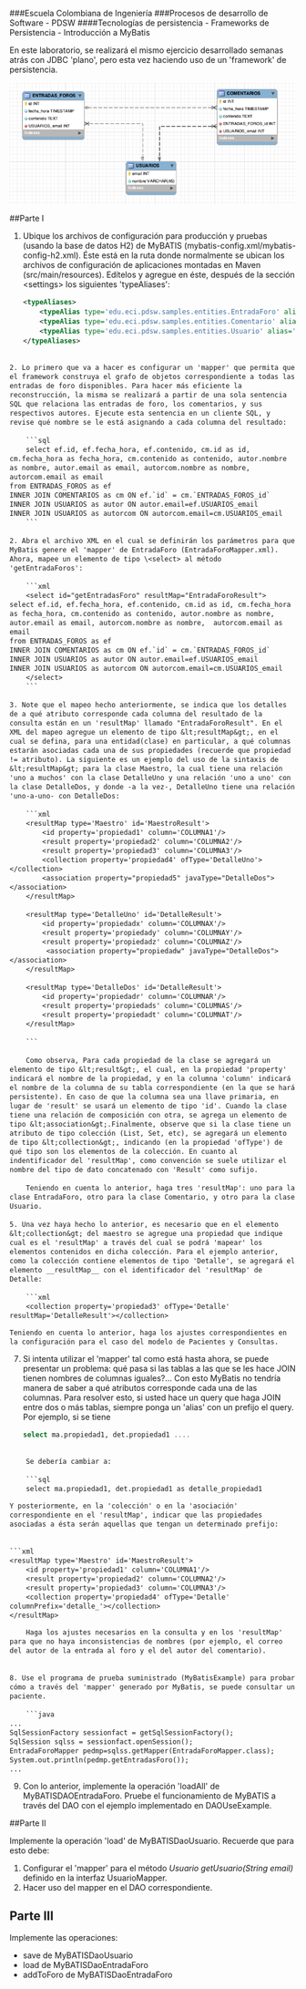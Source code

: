 ###Escuela Colombiana de Ingeniería
###Procesos de desarrollo de Software - PDSW
####Tecnologías de persistencia - Frameworks de Persistencia - Introducción a MyBatis


En este laboratorio, se realizará el mismo ejercicio desarrollado semanas atrás con JDBC 'plano', pero esta vez haciendo uso de un 'framework' de persistencia.

![](img/FORUMS_MODEL.png)

##Parte I

1. Ubique los archivos de configuración para producción y pruebas (usando la base de datos H2) de MyBATIS (mybatis-config.xml/mybatis-config-h2.xml). Éste está en la ruta donde normalmente se ubican los archivos de configuración de aplicaciones montadas en Maven (src/main/resources). Edítelos y agregue en éste, después de la sección &lt;settings&gt; los siguientes 'typeAliases':

	```xml
    <typeAliases>
        <typeAlias type='edu.eci.pdsw.samples.entities.EntradaForo' alias='EntradaForo'/>
        <typeAlias type='edu.eci.pdsw.samples.entities.Comentario' alias='Comentario'/>
        <typeAlias type='edu.eci.pdsw.samples.entities.Usuario' alias='Usuario'/>
    </typeAliases>             
```

2. Lo primero que va a hacer es configurar un 'mapper' que permita que el framework construya el grafo de objetos correspondiente a todas las entradas de foro disponibles. Para hacer más eficiente la reconstrucción, la misma se realizará a partir de una sola sentencia SQL que relaciona las entradas de foro, los comentarios, y sus respectivos autores. Ejecute esta sentencia en un cliente SQL, y revise qué nombre se le está asignando a cada columna del resultado:

	```sql
	select ef.id, ef.fecha_hora, ef.contenido, cm.id as id, cm.fecha_hora as fecha_hora, cm.contenido as contenido, autor.nombre as nombre, autor.email as email, autorcom.nombre as nombre,  autorcom.email as email
from ENTRADAS_FOROS as ef 
INNER JOIN COMENTARIOS as cm ON ef.`id` = cm.`ENTRADAS_FOROS_id` 
INNER JOIN USUARIOS as autor ON autor.email=ef.USUARIOS_email
INNER JOIN USUARIOS as autorcom ON autorcom.email=cm.USUARIOS_email
	```

2. Abra el archivo XML en el cual se definirán los parámetros para que MyBatis genere el 'mapper' de EntradaForo (EntradaForoMapper.xml). Ahora, mapee un elemento de tipo \<select> al método 'getEntradaForos':

	```xml
    <select id="getEntradasForo" resultMap="EntradaForoResult">
select ef.id, ef.fecha_hora, ef.contenido, cm.id as id, cm.fecha_hora as fecha_hora, cm.contenido as contenido, autor.nombre as nombre, autor.email as email, autorcom.nombre as nombre,  autorcom.email as email
from ENTRADAS_FOROS as ef 
INNER JOIN COMENTARIOS as cm ON ef.`id` = cm.`ENTRADAS_FOROS_id` 
INNER JOIN USUARIOS as autor ON autor.email=ef.USUARIOS_email
INNER JOIN USUARIOS as autorcom ON autorcom.email=cm.USUARIOS_email
    </select>
	```

3. Note que el mapeo hecho anteriormente, se indica que los detalles de a qué atributo corresponde cada columna del resultado de la consulta están en un 'resultMap' llamado "EntradaForoResult". En el XML del mapeo agregue un elemento de tipo &lt;resultMap&gt;, en el cual se defina, para una entidad(clase) en particular, a qué columnas estarán asociadas cada una de sus propiedades (recuerde que propiedad != atributo). La siguiente es un ejemplo del uso de la sintaxis de &lt;resultMap&gt; para la clase Maestro, la cual tiene una relación 'uno a muchos' con la clase DetalleUno y una relación 'uno a uno' con la clase DetalleDos, y donde -a la vez-, DetalleUno tiene una relación 'uno-a-uno- con DetalleDos:

	```xml
    <resultMap type='Maestro' id='MaestroResult'>
        <id property='propiedad1' column='COLUMNA1'/>
        <result property='propiedad2' column='COLUMNA2'/>
        <result property='propiedad3' column='COLUMNA3'/>  
        <collection property='propiedad4' ofType='DetalleUno'></collection>
		<association property="propiedad5" javaType="DetalleDos"></association>      
    </resultMap>

    <resultMap type='DetalleUno' id='DetalleResult'>
        <id property='propiedadx' column='COLUMNAX'/>
        <result property='propiedady' column='COLUMNAY'/>
        <result property='propiedadz' column='COLUMNAZ'/> 
		 <association property="propiedadw" javaType="DetalleDos"></association>      
    </resultMap>
    
    <resultMap type='DetalleDos' id='DetalleResult'>
        <id property='propiedadr' column='COLUMNAR'/>
        <result property='propiedads' column='COLUMNAS'/>
        <result property='propiedadt' column='COLUMNAT'/>        
    </resultMap>

	```

	Como observa, Para cada propiedad de la clase se agregará un elemento de tipo &lt;result&gt;, el cual, en la propiedad 'property' indicará el nombre de la propiedad, y en la columna 'column' indicará el nombre de la columna de su tabla correspondiente (en la que se hará persistente). En caso de que la columna sea una llave primaria, en lugar de 'result' se usará un elemento de tipo 'id'. Cuando la clase tiene una relación de composición con otra, se agrega un elemento de tipo &lt;association&gt;.Finalmente, observe que si la clase tiene un atributo de tipo colección (List, Set, etc), se agregará un elemento de tipo &lt;collection&gt;, indicando (en la propiedad 'ofType') de qué tipo son los elementos de la colección. En cuanto al indentificador del 'resultMap', como convención se suele utilizar el nombre del tipo de dato concatenado con 'Result' como sufijo.
	
	Teniendo en cuenta lo anterior, haga tres 'resultMap': uno para la clase EntradaForo, otro para la clase Comentario, y otro para la clase Usuario. 

5. Una vez haya hecho lo anterior, es necesario que en el elemento &lt;collection&gt; del maestro se agregue una propiedad que indique cual es el 'resultMap' a través del cual se podrá 'mapear' los elementos contenidos en dicha colección. Para el ejemplo anterior, como la colección contiene elementos de tipo 'Detalle', se agregará el elemento __resultMap__ con el identificador del 'resultMap' de Detalle:

	```xml
	<collection property='propiedad3' ofType='Detalle' resultMap='DetalleResult'></collection>
```

	Teniendo en cuenta lo anterior, haga los ajustes correspondientes en la configuración para el caso del modelo de Pacientes y Consultas.

	
7. Si intenta utilizar el 'mapper' tal como está hasta ahora, se puede presentar un problema: qué pasa si las tablas a las que se les hace JOIN tienen nombres de columnas iguales?... Con esto MyBatis no tendría manera de saber a qué atributos corresponde cada una de las columnas. Para resolver esto, si usted hace un query que haga JOIN entre dos o más tablas, siempre ponga un 'alias' con un prefijo el query. Por ejemplo, si se tiene

	```sql	
	select ma.propiedad1, det.propiedad1 ....
```	

	Se debería cambiar a:

	```sql		
	select ma.propiedad1, det.propiedad1 as detalle_propiedad1
```

	Y posteriormente, en la 'colección' o en la 'asociación' correspondiente en el 'resultMap', indicar que las propiedades asociadas a ésta serán aquellas que tengan un determinado prefijo:


	```xml
    <resultMap type='Maestro' id='MaestroResult'>
        <id property='propiedad1' column='COLUMNA1'/>
        <result property='propiedad2' column='COLUMNA2'/>
        <result property='propiedad3' column='COLUMNA3'/>        
        <collection property='propiedad4' ofType='Detalle' columnPrefix='detalle_'></collection>
    </resultMap>
```
	Haga los ajustes necesarios en la consulta y en los 'resultMap' para que no haya inconsistencias de nombres (por ejemplo, el correo del autor de la entrada al foro y el del autor del comentario).


8. Use el programa de prueba suministrado (MyBatisExample) para probar cómo a través del 'mapper' generado por MyBatis, se puede consultar un paciente. 

	```java	
...
SqlSessionFactory sessionfact = getSqlSessionFactory();
SqlSession sqlss = sessionfact.openSession();
EntradaForoMapper pedmp=sqlss.getMapper(EntradaForoMapper.class);
System.out.println(pedmp.getEntradasForo());
...
```

9. Con lo anterior, implemente la operación 'loadAll' de MyBATISDAOEntradaForo. Pruebe el funcionamiento de MyBATIS a través del DAO con el ejemplo implementado en DAOUseExample.


##Parte II

Implemente la operación 'load' de MyBATISDaoUsuario. Recuerde que para esto debe:

1. Configurar el 'mapper' para el método _Usuario getUsuario(String email)_ definido en la interfaz UsuarioMapper.
2. Hacer uso del mapper en el DAO correspondiente.    

## Parte III

Implemente las operaciones:

* save de MyBATISDaoUsuario
* load de MyBATISDaoEntradaForo
* addToForo de MyBATISDaoEntradaForo